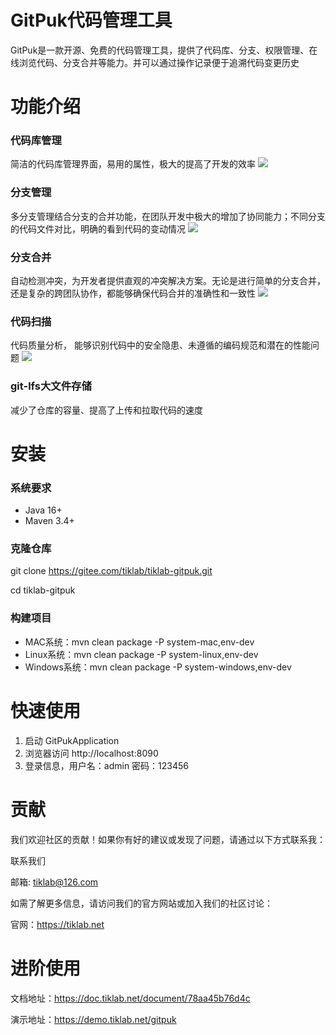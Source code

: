 # GitPuk代码管理工具
GitPuk是一款开源、免费的代码管理工具，提供了代码库、分支、权限管理、在线浏览代码、分支合并等能力。并可以通过操作记录便于追溯代码变更历史

# 功能介绍
### 代码库管理
简洁的代码库管理界面，易用的属性，极大的提高了开发的效率
![](https://community.tiklab.net/api/image/bca228e97d5770ea)

### 分支管理
多分支管理结合分支的合并功能，在团队开发中极大的增加了协同能力；不同分支的代码文件对比，明确的看到代码的变动情况
![](https://community.tiklab.net/api/image/bc995a7b4e12392c)

### 分支合并
自动检测冲突，为开发者提供直观的冲突解决方案。无论是进行简单的分支合并，
还是复杂的跨团队协作，都能够确保代码合并的准确性和一致性
![](https://community.tiklab.net/api/image/f4340a934f68f3e8)

### 代码扫描
代码质量分析， 能够识别代码中的安全隐患、未遵循的编码规范和潜在的性能问题
![](https://community.tiklab.net/api/image/cd16685bbce4b233)

### git-lfs大文件存储
减少了仓库的容量、提高了上传和拉取代码的速度

# 安装
### 系统要求
* Java 16+
* Maven 3.4+
### 克隆仓库
git clone https://gitee.com/tiklab/tiklab-gitpuk.git

cd tiklab-gitpuk
### 构建项目
* MAC系统：mvn clean package -P system-mac,env-dev
* Linux系统：mvn clean package -P system-linux,env-dev
* Windows系统：mvn clean package -P system-windows,env-dev

# 快速使用

1. 启动 GitPukApplication
2. 浏览器访问 http://localhost:8090
3. 登录信息，用户名：admin 密码：123456

# 贡献

我们欢迎社区的贡献！如果你有好的建议或发现了问题，请通过以下方式联系我：

联系我们

邮箱: tiklab@126.com

如需了解更多信息，请访问我们的官方网站或加入我们的社区讨论：

官网：https://tiklab.net

# 进阶使用

文档地址：https://doc.tiklab.net/document/78aa45b76d4c

演示地址：https://demo.tiklab.net/gitpuk

